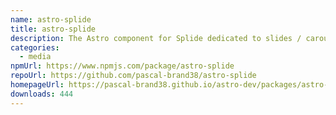 ```yaml
---
name: astro-splide
title: astro-splide
description: The Astro component for Splide dedicated to slides / carousel / photo swiper.
categories:
  - media
npmUrl: https://www.npmjs.com/package/astro-splide
repoUrl: https://github.com/pascal-brand38/astro-splide
homepageUrl: https://pascal-brand38.github.io/astro-dev/packages/astro-splide
downloads: 444
---
```


